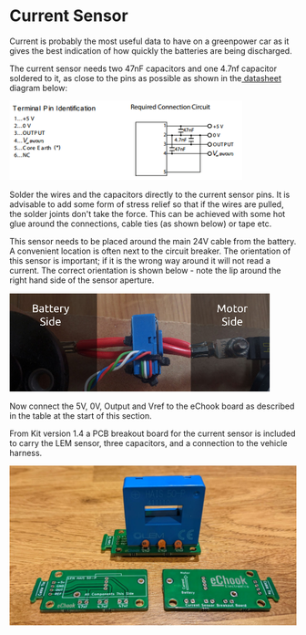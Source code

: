 # Current Sensor

Current is probably the most useful data to have on a greenpower car as it gives the best indication of how quickly the batteries are being discharged.

The current sensor needs two 47nF capacitors and one 4.7nf capacitor soldered to it, as close to the pins as possible as shown in the[ datasheet](http://docs-europe.electrocomponents.com/webdocs/142e/0900766b8142e844.pdf) diagram below:

![](../.gitbook/assets/screenshot-from-2017-11-29-22-09-22.png)

Solder the wires and the capacitors directly to the current sensor pins. It is advisable to add some form of stress relief so that if the wires are pulled, the solder joints don't take the force. This can be achieved with some hot glue around the connections, cable ties (as shown below) or tape etc.

This sensor needs to be placed around the main 24V cable from the battery. A convenient location is often next to the circuit breaker. The orientation of this sensor is important; if it is the wrong way around it will not read a current. The correct orientation is shown below - note the lip around the right hand side of the sensor aperture.

![](../.gitbook/assets/screenshot-from-2017-11-29-22-10-26.png)

Now connect the 5V, 0V, Output and Vref to the eChook board as described in the table at the start of this section.

From Kit version 1.4 a PCB breakout board for the current sensor is included to carry the LEM sensor, three capacitors, and a connection to the vehicle harness.

![](<../.gitbook/assets/image (12).png>)
